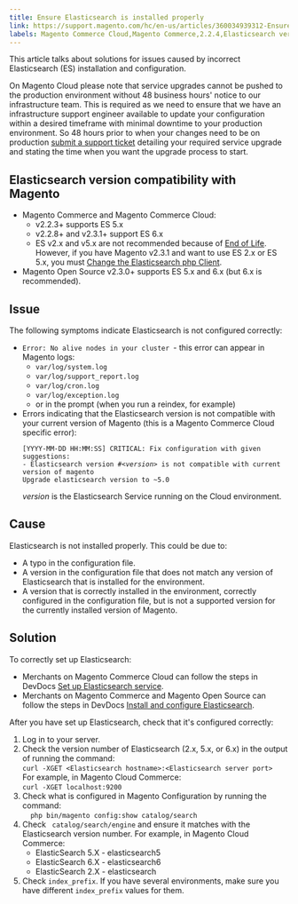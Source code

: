 ```yaml
---
title: Ensure Elasticsearch is installed properly
link: https://support.magento.com/hc/en-us/articles/360034939312-Ensure-Elasticsearch-is-installed-properly
labels: Magento Commerce Cloud,Magento Commerce,2.2.4,Elasticsearch version,Elasticsearch configuration,2.2.6,2.2.3,2.2.5,2.3.1,2.3.0,Elasticsearch 6.x,how to,Elasticsearch 2.x,Elasticsearch 5.x,2.2.7,2.2.8,2.2.9
---
```


<p>This article talks about solutions for issues caused by incorrect Elasticsearch (ES) installation and configuration.</p>
<p class="warning">On Magento Cloud please note that service upgrades cannot be pushed to the production environment without 48 business hours' notice to our infrastructure team. This is required as we need to ensure that we have an infrastructure support engineer available to update your configuration within a desired timeframe with minimal downtime to your production environment. So 48 hours prior to when your changes need to be on production <a href="https://support.magento.com/hc/en-us/articles/360019088251">submit a support ticket</a> detailing your required service upgrade and stating the time when you want the upgrade process to start.</p>
<h2>Elasticsearch version compatibility with Magento</h2>
<ul>
<li>Magento Commerce and Magento Commerce Cloud:
<ul>
<li>v2.2.3+ supports ES 5.x</li>
<li>v2.2.8+ and v2.3.1+ support ES 6.x</li>
<li>ES v2.x and v5.x are not recommended because of <a href="https://www.elastic.co/support/eol">End of Life</a>. However, if you have Magento v2.3.1 and want to use ES 2.x or ES 5.x, you must <a href="https://devdocs.magento.com/guides/v2.3/config-guide/elasticsearch/es-downgrade.html">Change the Elasticsearch php Client</a>.</li>
</ul>
</li>
<li>Magento Open Source v2.3.0+ supports ES 5.x and 6.x (but 6.x is recommended).</li>
</ul>
<h2>Issue</h2>
<p>The following symptoms indicate Elasticsearch is not configured correctly:</p>
<ul>
<li>
<code>Error: No alive nodes in your cluster </code>- this error can appear in Magento logs:
<ul>
<li><code>var/log/system.log</code></li>
<li><code>var/log/support_report.log</code></li>
<li><code>var/log/cron.log</code></li>
<li><code>var/log/exception.log</code></li>
<li>or in the prompt (when you run a reindex, for example)</li>
</ul>
</li>
<li>Errors indicating that the Elasticsearch version is not compatible with your current version of Magento (this is a Magento Commerce Cloud specific error):
<pre class="language-clike"><code class="language-clike">[YYYY-MM-DD HH:MM:SS] CRITICAL: Fix configuration with given suggestions:
- Elasticsearch version <em>#&lt;version&gt;</em> is not compatible with current version of magento
Upgrade elasticsearch version to ~5.0
</code></pre>
<p><em>version</em> is the Elasticsearch Service running on the Cloud environment.</p>
</li>
</ul>
<h2>Cause</h2>
<p>Elasticsearch is not installed properly. This could be due to:</p>
<ul>
<li>A typo in the configuration file.</li>
<li>A version in the configuration file that does not match any version of Elasticsearch that is installed for the environment.</li>
<li>A version that is correctly installed in the environment, correctly configured in the configuration file, but is not a supported version for the currently installed version of Magento.</li>
</ul>
<h2>Solution</h2>
<p>To correctly set up Elasticsearch:</p>
<ul>
<li>Merchants on Magento Commerce Cloud can follow the steps in DevDocs <a href="https://devdocs.magento.com/guides/v2.3/cloud/project/project-conf-files_services-elastic.html">Set up Elasticsearch service</a>.</li>
<li>Merchants on Magento Commerce and Magento Open Source can follow the steps in DevDocs <a href="https://devdocs.magento.com/guides/v2.3/config-guide/elasticsearch/es-overview.html">Install and configure Elasticsearch</a>.</li>
</ul>
<p>After you have set up Elasticsearch, check that it's configured correctly:</p>
<ol>
<li>Log in to your server.</li>
<li>Check the version number of Elasticsearch (2.x, 5.x, or 6.x) in the output of running the command:<br/> <code>curl -XGET &lt;Elasticsearch hostname&gt;:&lt;Elasticsearch server port&gt;<br/></code> For example, in Magento Cloud Commerce:<br/> <code>curl -XGET localhost:9200</code>
</li>
<li>Check what is configured in Magento Configuration by running the command:<br/> <code>  php bin/magento config:show catalog/search</code>
</li>
<li>Check <code> catalog/search/engine</code> and ensure it matches with the Elasticsearch version number. For example, in Magento Cloud Commerce:
<ul>
<li>ElasticSearch 5.X - elasticsearch5</li>
<li>ElasticSearch 6.X - elasticsearch6</li>
<li>ElasticSearch 2.X - elasticsearch</li>
</ul>
</li>
<li>Check <code>index_prefix</code>. If you have several environments, make sure you have different <code>index_prefix</code> values for them.</li>
</ol>